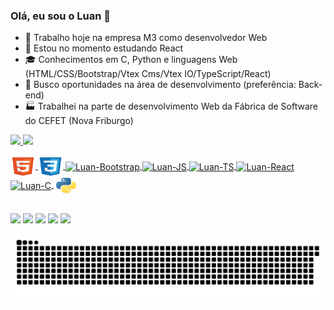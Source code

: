 ### Olá, eu sou o Luan 👋

- 🔭 Trabalho hoje na empresa M3 como desenvolvedor Web
- 🌱 Estou no momento estudando React
- 🎓 Conhecimentos em C, Python e linguagens Web (HTML/CSS/Bootstrap/Vtex Cms/Vtex IO/TypeScript/React)
- 👔 Busco oportunidades na área de desenvolvimento (preferência: Back-end)
- :factory: Trabalhei na parte de desenvolvimento Web da Fábrica de Software do CEFET (Nova Friburgo)

<div>
  <a href="https://github.com/Luanrrf">
  <img height="165em" src="https://github-readme-stats.vercel.app/api?username=luanrrf&show_icons=true&theme=dark&include_all_commits=true&count_private=true"/>
  <img height="165em" src="https://github-readme-stats.vercel.app/api/top-langs/?username=luanrrf&layout=compact&langs_count=7&theme=dark"/>
</div>
  
<div style="display: inline_block"><br>
  <img align="center" alt="Luan-HTML" height="30" width="40" src="https://raw.githubusercontent.com/devicons/devicon/master/icons/html5/html5-original.svg">
  <img align="center" alt="Luan-CSS" height="30" width="40" src="https://raw.githubusercontent.com/devicons/devicon/master/icons/css3/css3-original.svg">
  <img align="center" alt="Luan-Bootstrap" height="30" width="40" src="https://cdn.jsdelivr.net/gh/devicons/devicon/icons/bootstrap/bootstrap-original.svg">
  <img align="center" alt="Luan-JS" height="30" width="40" src="https://cdn.jsdelivr.net/gh/devicons/devicon/icons/javascript/javascript-original.svg">
  <img align="center" alt="Luan-TS" height="30" width="40" src="https://cdn.jsdelivr.net/gh/devicons/devicon/icons/typescript/typescript-original.svg">
  <img align="center" alt="Luan-React" height="30" width="40" src="https://cdn.jsdelivr.net/gh/devicons/devicon/icons/react/react-original.svg">
  <img align="center" alt="Luan-C" height="30" width="40" src="https://cdn.jsdelivr.net/gh/devicons/devicon/icons/c/c-original.svg">  
  <img align="center" alt="Luan-Python" height="30" width="40" src="https://raw.githubusercontent.com/devicons/devicon/master/icons/python/python-original.svg">
  
  <img align="right" alt="" src="...">
</div>
  
  ##
  
  <div>  
  <a href="https://www.linkedin.com/in/luanrrf/" target="_blank"><img src="https://img.shields.io/badge/-LinkedIn-%230077B5?style=for-the-badge&logo=linkedin&logoColor=white" target="_blank"></a>   
  <a href = "https://mail.google.com/mail/u/0/#inbox?compose=DmwnWsCQfqkxhZGNhFKhMjrHKCXbbJtWKCxDDVZQShqnxGTtwxWwdflfNcVCLvXmqDDrXdThZHfG"><img src="https://img.shields.io/badge/Gmail-D14836?style=for-the-badge&logo=gmail&logoColor=white" target="_blank"></a>    
  <a href="https://api.whatsapp.com/send?phone=5522999233144&text=Sauda%C3%A7%C3%B5es%2C%20conheci%20seu%20contato%20atrav%C3%A9s%20do%20Github" target="_blank"><img src="https://img.shields.io/badge/WhatsApp-25D366?style=for-the-badge&logo=whatsapp&logoColor=white" target="_blank"></a>
 <a href="https://discord.gg/x5Hnf6ME" target="_blank"><img src="https://img.shields.io/badge/Discord-7289DA?style=for-the-badge&logo=discord&logoColor=white" target="_blank"></a>
  <a href="https://www.instagram.com/luanrrf/" target="_blank"><img src="https://img.shields.io/badge/-Instagram-%23E4405F?style=for-the-badge&logo=instagram&logoColor=white" target="_blank"></a>   

  ![Snake animation](https://github.com/Luanrrf/Luanrrf/blob/output/github-contribution-grid-snake.svg)
 
</div>
